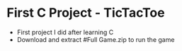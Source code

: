 # First C Project - TicTacToe
- First project I did after learning C
- Download and extract #Full Game.zip to run the game